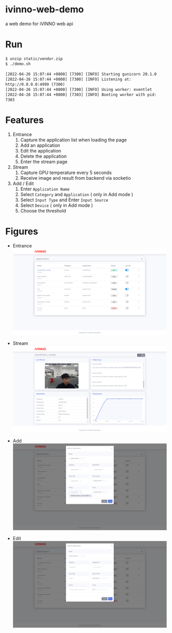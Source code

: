 # ivinno-web-demo
a web demo for iVINNO web api

# Run
```shell
$ unzip static/vendor.zip
$ ./demo.sh 

[2022-04-26 15:07:44 +0800] [7300] [INFO] Starting gunicorn 20.1.0
[2022-04-26 15:07:44 +0800] [7300] [INFO] Listening at: http://0.0.0.0:4999 (7300)
[2022-04-26 15:07:44 +0800] [7300] [INFO] Using worker: eventlet
[2022-04-26 15:07:44 +0800] [7303] [INFO] Booting worker with pid: 7303

```

# Features
1. Entrance
   1. Capture the application list when loading the page
   2. Add an application
   3. Edit the application
   4. Delete the application
   5. Enter the stream page
2. Stream
   1. Capture GPU temperature every 5 seconds
   2. Receive image and result from backend via socketio
3. Add / Edit
   1. Enter `Application Name`
   2. Select `Category` and `Application` ( only in Add mode )
   3. Select `Input Type` and Enter `Input Source`
   4. Select `Device` ( only in Add mode )
   5. Choose the threshold

# Figures
* Entrance
    ![img](./assests/dashboard.png)

* Stream
    ![img](./assests/stream.png)

* Add 
    ![img](./assests/add.png)

* Edit
    ![img](./assests/edit.png)
